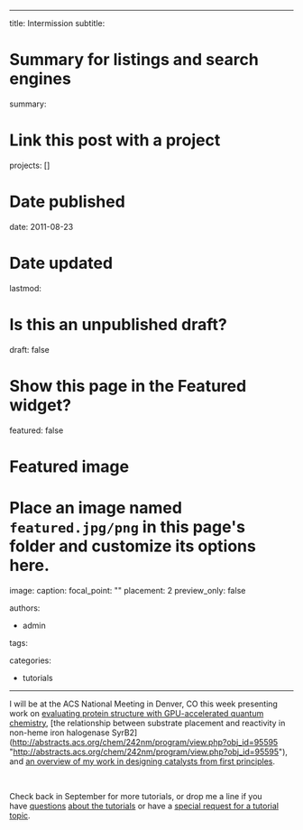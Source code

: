 
---
title: Intermission
subtitle: 

# Summary for listings and search engines
summary: 

# Link this post with a project
projects: []

# Date published
date: 2011-08-23

# Date updated
lastmod: 

# Is this an unpublished draft?
draft: false

# Show this page in the Featured widget?
featured: false

# Featured image
# Place an image named `featured.jpg/png` in this page's folder and customize its options here.
image:
  caption: 
  focal_point: ""
  placement: 2
  preview_only: false

authors:
- admin

tags:

categories:
- tutorials

---
I will be at the ACS National Meeting in Denver, CO this week presenting work on [evaluating protein structure with GPU-accelerated quantum chemistry](http://abstracts.acs.org/chem/242nm/program/view.php?obj_id=95402 "http://abstracts.acs.org/chem/242nm/program/view.php?obj_id=95402"), [the relationship between substrate placement and reactivity in non-heme iron halogenase SyrB2](http://abstracts.acs.org/chem/242nm/program/view.php?obj_id=95595 "http://abstracts.acs.org/chem/242nm/program/view.php?obj_id=95595"), and [an overview of my work in designing catalysts from first principles](http://abstracts.acs.org/chem/242nm/program/view.php?obj_id=95405 "http://abstracts.acs.org/chem/242nm/program/view.php?obj_id=95405").  


 


Check back in September for more tutorials, or drop me a line if you have [questions](mailto:hjkulikATmitDOTedu?subject=question%20about%20tutorials "mailto:hjkulikATmitDOTedu?subject=question about tutorials") [about the tutorials](mailto:hjkulikATmitDOTedu?subject=question%20about%20tutorials "mailto:hjkulikATmitDOTedu?subject=question about tutorials") or have a [special request for a tutorial topic](mailto:hkulikATmitDOTedu?subject=new%20tutorial%20topic%20request "mailto:hjkulikATmitDOTedu?subject=new tutorial topic request").


